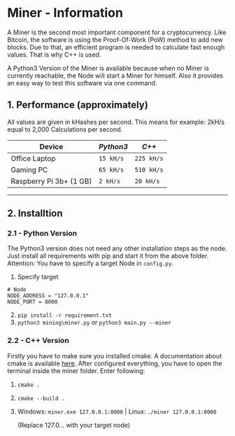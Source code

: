 # Miner - Information

A Miner is the second most important component for a cryptocurrency. Like Bitcoin, the software is using the Proof-Of-Work (PoW) method to add new blocks. Due to that, an efficient program is needed to calculate fast enough values. That is why C++ is used.

A Python3 Version of the Miner is available because when no Miner is currently reachable, the Node will start a Miner for himself. Also it provides an easy way to test this software via one command.


## 1. Performance (approximately)
All values are given in kHashes per second. This means for example: 2kH/s equal to 2,000 Calculations per second.


 Device | *Python3* | *C++*
--- | --- | ---
 Office Laptop | `15 kH/s` | `225 kH/s`
 Gaming PC | `65 kH/s` | `510 kH/s`
 Raspberry Pi 3b+ (1 GB) | `2 kH/s` | `20 kH/s`


---

## 2. Installtion
### 2.1 - Python Version
The Python3 version does not need any other installation steps as the node. Just install all requirements with pip and start it from the above folder. Attention: You have to specify a target Node in `config.py`.

1. Specify target
```
# Node
NODE_ADDRESS = "127.0.0.1"
NODE_PORT = 8000
```

2. `pip install -r requirement.txt`
3. `python3 mining\miner.py` or `python3 main.py --miner`



### 2.2 - C++ Version
Firstly you have to make sure you installed cmake. A documentation about cmake is available [here](https://cmake.org/install/).
After configured everything, you have to open the terminal inside the miner folder. Enter following:
1. `cmake .`
2. `cmake --build .`

3. Windows: `miner.exe 127.0.0.1:8000` | Linux: `./miner 127.0.0.1:8000` 

    (Replace 127.0... with your target node)

